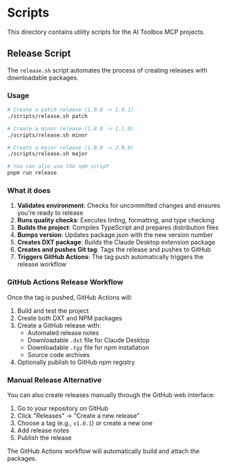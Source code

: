 # Scripts

This directory contains utility scripts for the AI Toolbox MCP projects.

## Release Script

The `release.sh` script automates the process of creating releases with downloadable packages.

### Usage

```bash
# Create a patch release (1.0.0 -> 1.0.1)
./scripts/release.sh patch

# Create a minor release (1.0.0 -> 1.1.0)
./scripts/release.sh minor

# Create a major release (1.0.0 -> 2.0.0)
./scripts/release.sh major

# You can also use the npm script
pnpm run release
```

### What it does

1. **Validates environment**: Checks for uncommitted changes and ensures you're ready to release
2. **Runs quality checks**: Executes linting, formatting, and type checking
3. **Builds the project**: Compiles TypeScript and prepares distribution files
4. **Bumps version**: Updates package.json with the new version number
5. **Creates DXT package**: Builds the Claude Desktop extension package
6. **Creates and pushes Git tag**: Tags the release and pushes to GitHub
7. **Triggers GitHub Actions**: The tag push automatically triggers the release workflow

### GitHub Actions Release Workflow

Once the tag is pushed, GitHub Actions will:

1. Build and test the project
2. Create both DXT and NPM packages
3. Create a GitHub release with:
   - Automated release notes
   - Downloadable `.dxt` file for Claude Desktop
   - Downloadable `.tgz` file for npm installation
   - Source code archives
4. Optionally publish to GitHub npm registry

### Manual Release Alternative

You can also create releases manually through the GitHub web interface:

1. Go to your repository on GitHub
2. Click "Releases" → "Create a new release"
3. Choose a tag (e.g., `v1.0.1`) or create a new one
4. Add release notes
5. Publish the release

The GitHub Actions workflow will automatically build and attach the packages.
